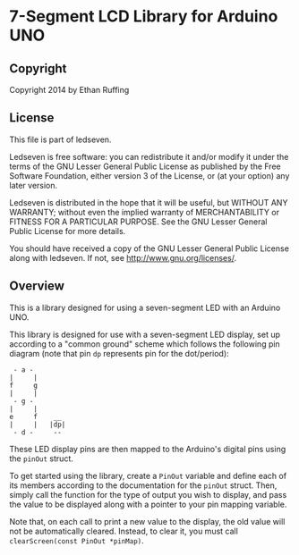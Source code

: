 7-Segment LCD Library for Arduino UNO
=====================================

Copyright
---------
Copyright 2014 by Ethan Ruffing

License
-------
This file is part of ledseven.

Ledseven is free software: you can redistribute it and/or modify
it under the terms of the GNU Lesser General Public License as published by
the Free Software Foundation, either version 3 of the License, or
(at your option) any later version.

Ledseven is distributed in the hope that it will be useful,
but WITHOUT ANY WARRANTY; without even the implied warranty of
MERCHANTABILITY or FITNESS FOR A PARTICULAR PURPOSE.  See the
GNU Lesser General Public License for more details.

You should have received a copy of the GNU Lesser General Public License
along with ledseven.  If not, see <http://www.gnu.org/licenses/>.

Overview
--------
This is a library designed for using a seven-segment LED with an Arduino
UNO.

This library is designed for use with a seven-segment LED display, set
up according to a "common ground" scheme which follows the following pin
diagram (note that pin `dp` represents pin for the dot/period):

     - a -
    |     |
    f     g
    |     |
     - g -
    |     |
    e     f    __
    |     |   |dp|
     - d -     --

These LED display pins are then mapped to the Arduino's digital pins
using the `pinOut` struct.

To get started using the library, create a `PinOut` variable and define
each of its members according to the documentation for the `pinOut`
struct. Then, simply call the function for the type of output you wish
to display, and pass the value to be displayed along with a pointer to
your pin mapping variable.

Note that, on each call to print a new value to the display, the old
value will not be automatically cleared. Instead, to clear it, you must
call `clearScreen(const PinOut *pinMap)`.
